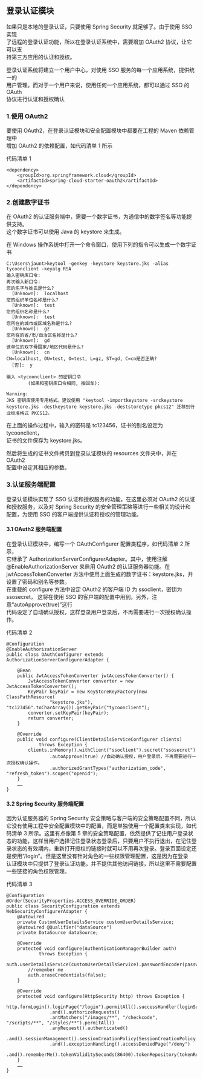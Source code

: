## 登录认证模块
如果只是本地的登录认证，只要使用 Spring Security 就足够了。由于使用 SSO 实现  
了远程的登录认证功能，所以在登录认证系统中，需要增加 OAuth2 协议，让它可以支  
持第三方应用的认证和授权。

登录认证系统将建立一个用户中心，对使用 SSO 服务的每一个应用系统，提供统一的  
用户管理。而对于一个用户来说，使用任何一个应用系统，都可以通过 SSO 的 OAuth  
协议进行认证和授权确认

### 1.使用 OAuth2
要使用 OAuth2，在登录认证模块和安全配置模块中都要在工程的 Maven 依赖管理中  
增加 OAuth2 的依赖配置，如代码清单 1 所示

代码清单 1 
```
<dependency>
    <groupId>org.springframework.cloud</groupId>
    <artifactId>spring-cloud-starter-oauth2</artifactId>
</dependency>
```
### 2.创建数字证书
在 OAuth2 的认证服务端中，需要一个数字证书，为通信中的数字签名等功能提供支持。  
这个数字证书可以使用 Java 的 keystore 来生成。

在 Windows 操作系统中打开一个命令窗口，使用下列的指令可以生成一个数字证书
```
C:\Users\jaunt>keytool -genkey -keystore keystore.jks -alias tycoonclient -keyalg RSA
输入密钥库口令:
再次输入新口令:
您的名字与姓氏是什么?
  [Unknown]:  localhost
您的组织单位名称是什么?
  [Unknown]:  test
您的组织名称是什么?
  [Unknown]:  test
您所在的城市或区域名称是什么?
  [Unknown]:  gz
您所在的省/市/自治区名称是什么?
  [Unknown]:  gd
该单位的双字母国家/地区代码是什么?
  [Unknown]:  cn
CN=localhost, OU=test, O=test, L=gz, ST=gd, C=cn是否正确?
  [否]:  y

输入 <tycoonclient> 的密钥口令
        (如果和密钥库口令相同, 按回车):

Warning:
JKS 密钥库使用专用格式。建议使用 "keytool -importkeystore -srckeystore keystore.jks -destkeystore keystore.jks -deststoretype pkcs12" 迁移到行业标准格式 PKCS12。
```
在上面的操作过程中，输入的密码是 tc123456，证书的别名设定为 tycoonclient，  
证书的文件保存为 keystore.jks。

然后将生成的证书文件拷贝到登录认证模块的 resources 文件夹中，并在 OAuth2  
配置中设定其相应的参数。

### 3.认证服务端配置
登录认证模块实现了 SSO 认证和授权服务的功能，在这里必须对 OAuth2 的认证  
和授权服务，以及对 Spring Security 的安全管理策略等进行一些相关的设计和  
配置，为使用 SSO 的客户端提供认证和授权的管理功能。

#### 3.1 OAuth2 服务端配置
在登录认证模块中，编写一个 OAuthConfigurer 配置类程序，如代码清单 2 所示，  
它继承了 AuthorizationServerConfigurerAdapter。其中，使用注解  
@EnableAuthorizationServer 来启用 OAuth2 的认证服务器功能。在 jwtAccessTokenConverter
方法中使用上面生成的数字证书：keystore.jks，并设置了密码和别名等参数。  
在重载的 configure 方法中设定 OAuth2 的客户端 ID 为 ssoclient，密钥为 ssosecret，
这将在使用 SSO 的客户端的配置中用到。另外，注意“autoApprove(true)”这行  
代码设定了自动确认授权，这样登录用户登录后，不再需要进行一次授权确认操作。

代码清单 2
```
@Configuration
@EnableAuthorizationServer
public class OAuthConfigurer extends AuthorizationServerConfigurerAdapter {

    @Bean
    public JwtAccessTokenConverter jwtAccessTokenConverter() {
        JwtAccessTokenConverter converter = new JwtAccessTokenConverter();
        KeyPair keyPair = new KeyStoreKeyFactory(new ClassPathResource(
                "keystore.jks"), "tc123456".toCharArray()).getKeyPair("tycoonclient");
        converter.setKeyPair(keyPair);
        return converter;
    }

    @Override
    public void configure(ClientDetailsServiceConfigurer clients)
            throws Exception {
        clients.inMemory().withClient("ssoclient").secret("ssosecret")
                .autoApprove(true) //自动确认授权，用户登录后，不再需要进行一次授权确认操作。
                .authorizedGrantTypes("authorization_code", "refresh_token").scopes("openid");
    }
    ……
}
```

#### 3.2 Spring Security 服务端配置
因为认证服务器的 Spring Security 安全策略与客户端的安全策略配置不同，所以  
它没有使用工程中安全配置模块中的配置，而是单独使用一个配置类来实现，如代  
码清单 3 所示。这里有点像第 5 章的安全策略配置，依然提供了记住用户登录状  
态的功能，这样当用户选择记住登录状态登录后，只要用户不执行退出，在记住登  
录状态的有效期内，重新打开授权的链接时就可以不用再次登录。登录页面设定还  
是使用“/login”。但是这里没有针对角色的一些权限管理配置，这是因为在登录  
认证模块中只提供了登录认证功能，并不提供其他访问链接，所以这里不需要配置  
一些链接的角色权限管理。

代码清单 3
```
@Configuration
@Order(SecurityProperties.ACCESS_OVERRIDE_ORDER)
public class SecurityConfiguration extends WebSecurityConfigurerAdapter {
    @Autowired
    private CustomUserDetailsService customUserDetailsService;
    @Autowired @Qualifier("dataSource")
    private DataSource dataSource;

    @Override
    protected void configure(AuthenticationManagerBuilder auth)
            throws Exception {
        auth.userDetailsService(customUserDetailsService).passwordEncoder(passwordEncoder());
        //remember me
        auth.eraseCredentials(false);
    }

    @Override
    protected void configure(HttpSecurity http) throws Exception {
        http.formLogin().loginPage("/login").permitAll().successHandler(loginSuccessHandler())
                .and().authorizeRequests()
                .antMatchers("/images/**", "/checkcode", "/scripts/**", "/styles/**").permitAll()
                .anyRequest().authenticated()
                .and().sessionManagement().sessionCreationPolicy(SessionCreationPolicy.NEVER)
                .and().exceptionHandling().accessDeniedPage("/deny")
                .and().rememberMe().tokenValiditySeconds(86400).tokenRepository(tokenRepository());
    }
    ……
}
```